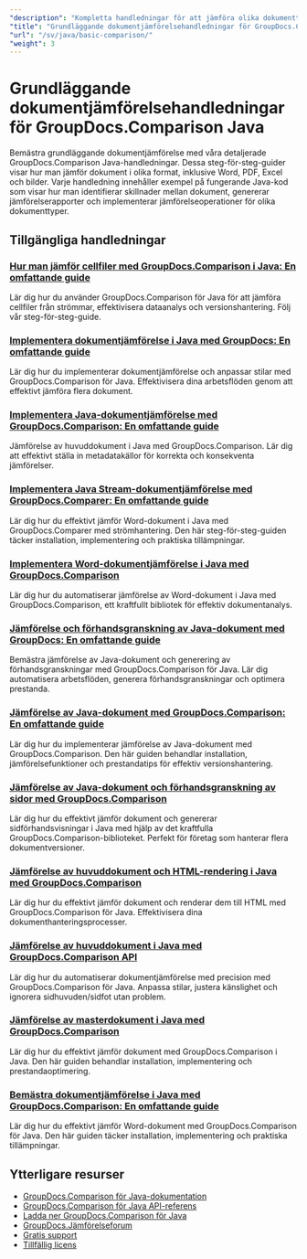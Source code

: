 ```yaml
---
"description": "Kompletta handledningar för att jämföra olika dokumenttyper som Word, PDF, Excel, bilder och mer med GroupDocs.Comparison för Java."
"title": "Grundläggande dokumentjämförelsehandledningar för GroupDocs.Comparison Java"
"url": "/sv/java/basic-comparison/"
"weight": 3
---
```


# Grundläggande dokumentjämförelsehandledningar för GroupDocs.Comparison Java

Bemästra grundläggande dokumentjämförelse med våra detaljerade GroupDocs.Comparison Java-handledningar. Dessa steg-för-steg-guider visar hur man jämför dokument i olika format, inklusive Word, PDF, Excel och bilder. Varje handledning innehåller exempel på fungerande Java-kod som visar hur man identifierar skillnader mellan dokument, genererar jämförelserapporter och implementerar jämförelseoperationer för olika dokumenttyper.

## Tillgängliga handledningar

### [Hur man jämför cellfiler med GroupDocs.Comparison i Java: En omfattande guide](./compare-cell-files-groupdocs-java-streams/)
Lär dig hur du använder GroupDocs.Comparison för Java för att jämföra cellfiler från strömmar, effektivisera dataanalys och versionshantering. Följ vår steg-för-steg-guide.

### [Implementera dokumentjämförelse i Java med GroupDocs: En omfattande guide](./java-document-comparison-groupdocs-tutorial/)
Lär dig hur du implementerar dokumentjämförelse och anpassar stilar med GroupDocs.Comparison för Java. Effektivisera dina arbetsflöden genom att effektivt jämföra flera dokument.

### [Implementera Java-dokumentjämförelse med GroupDocs.Comparison: En omfattande guide](./java-document-comparison-groupdocs-metadata-source/)
Jämförelse av huvuddokument i Java med GroupDocs.Comparison. Lär dig att effektivt ställa in metadatakällor för korrekta och konsekventa jämförelser.

### [Implementera Java Stream-dokumentjämförelse med GroupDocs.Comparer: En omfattande guide](./java-stream-document-comparison-groupdocs/)
Lär dig hur du effektivt jämför Word-dokument i Java med GroupDocs.Comparer med strömhantering. Den här steg-för-steg-guiden täcker installation, implementering och praktiska tillämpningar.

### [Implementera Word-dokumentjämförelse i Java med GroupDocs.Comparison](./word-document-comparison-groupdocs-java/)
Lär dig hur du automatiserar jämförelse av Word-dokument i Java med GroupDocs.Comparison, ett kraftfullt bibliotek för effektiv dokumentanalys.

### [Jämförelse och förhandsgranskning av Java-dokument med GroupDocs: En omfattande guide](./master-java-document-comparison-preview-groupdocs/)
Bemästra jämförelse av Java-dokument och generering av förhandsgranskningar med GroupDocs.Comparison för Java. Lär dig automatisera arbetsflöden, generera förhandsgranskningar och optimera prestanda.

### [Jämförelse av Java-dokument med GroupDocs.Comparison: En omfattande guide](./java-document-comparison-groupdocs-comparison/)
Lär dig hur du implementerar jämförelse av Java-dokument med GroupDocs.Comparison. Den här guiden behandlar installation, jämförelsefunktioner och prestandatips för effektiv versionshantering.

### [Jämförelse av Java-dokument och förhandsgranskning av sidor med GroupDocs.Comparison](./java-groupdocs-comparison-document-management/)
Lär dig hur du effektivt jämför dokument och genererar sidförhandsvisningar i Java med hjälp av det kraftfulla GroupDocs.Comparison-biblioteket. Perfekt för företag som hanterar flera dokumentversioner.

### [Jämförelse av huvuddokument och HTML-rendering i Java med GroupDocs.Comparison](./master-groupdocs-comparison-java-document-html-rendering/)
Lär dig hur du effektivt jämför dokument och renderar dem till HTML med GroupDocs.Comparison för Java. Effektivisera dina dokumenthanteringsprocesser.

### [Jämförelse av huvuddokument i Java med GroupDocs.Comparison API](./mastering-document-comparison-java-groupdocs/)
Lär dig hur du automatiserar dokumentjämförelse med precision med GroupDocs.Comparison för Java. Anpassa stilar, justera känslighet och ignorera sidhuvuden/sidfot utan problem.

### [Jämförelse av masterdokument i Java med GroupDocs.Comparison](./java-groupdocs-comparison-document-management-guide/)
Lär dig hur du effektivt jämför dokument med GroupDocs.Comparison i Java. Den här guiden behandlar installation, implementering och prestandaoptimering.

### [Bemästra dokumentjämförelse i Java med GroupDocs.Comparison: En omfattande guide](./document-comparison-groupdocs-java/)
Lär dig hur du effektivt jämför Word-dokument med GroupDocs.Comparison för Java. Den här guiden täcker installation, implementering och praktiska tillämpningar.

## Ytterligare resurser

- [GroupDocs.Comparison för Java-dokumentation](https://docs.groupdocs.com/comparison/java/)
- [GroupDocs.Comparison för Java API-referens](https://reference.groupdocs.com/comparison/java/)
- [Ladda ner GroupDocs.Comparison för Java](https://releases.groupdocs.com/comparison/java/)
- [GroupDocs.Jämförelseforum](https://forum.groupdocs.com/c/comparison)
- [Gratis support](https://forum.groupdocs.com/)
- [Tillfällig licens](https://purchase.groupdocs.com/temporary-license/)